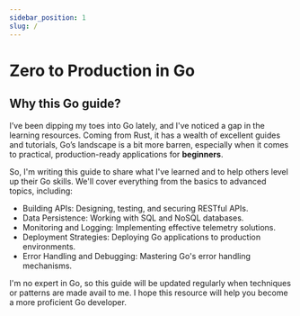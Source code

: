 ```yaml
---
sidebar_position: 1
slug: /
---
```


# Zero to Production in Go

## Why this Go guide?

I’ve been dipping my toes into Go lately, and I've noticed a gap in the learning resources. Coming from Rust, it has a wealth of excellent guides and tutorials, Go’s landscape is a bit more barren, especially when it comes to practical, production-ready applications for **beginners**.

So, I'm writing this guide to share what I've learned and to help others level up their Go skills. We'll cover everything from the basics to advanced topics, including:

* Building APIs: Designing, testing, and securing RESTful APIs.
* Data Persistence: Working with SQL and NoSQL databases.
* Monitoring and Logging: Implementing effective telemetry solutions.
* Deployment Strategies: Deploying Go applications to production environments.
* Error Handling and Debugging: Mastering Go's error handling mechanisms.

I'm no expert in Go, so this guide will be updated regularly when techniques or patterns are made avail to me. I hope this resource will help you become a more proficient Go developer.